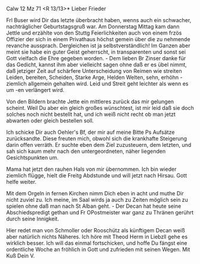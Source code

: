  Calw 12 Mz 71
 <R 13/13>*
Lieber Frieder

Frl Buser wird Dir das letzte überbracht haben, wenns auch ein schwacher, nachträglicher Geburtstagsgruß war. Am Donnerstag Mittag kam dann Jettle und erzählte von den Stuttg Feierlichkeiten auch von einem frzös Offizier der sich in einem Privathaus höchst gemein über die zu nehmende revanche aussprach. Dergleichen ist ja selbstverständlich! Im Ganzen aber meint sie habe ein guter Geist geherrscht, in transparenten und sonst sei Gott vielfach die Ehre gegeben worden. - Dem lieben Br Zinser danke für das Gedicht, kannst ihm aber vielleicht sagen ohne daß er es übel nimmt, daß jetziger Zeit auf schärfere Unterscheidung von Reimen wie streiten Leiden, bereiten, Scheiden, Starke Arge, Helden Welten, sehn, erhöhn - ziemlich allgemein gehalten wird. Leid und Streit geht leichter als wenn es um -en verlängert wird.

Von den Bildern brachte Jette ein mittleres zurück das mir gelungen scheint. Weil Du aber ein gleich großes wünschtest, ist mir leid daß sie doch solches noch nicht bestellt hat, und ich weiß nicht recht ob man jetzt abwarten oder gleich bestellen soll.

Ich schicke Dir auch Oehler's Bf, der mir auf meine Bitte Ps Aufsätze zurücksandte. Diese freuten mich, obwohl sich die krankhafte Steigerung darin offen verräth. Er suchte eben dem Ziel zuzusteuern, dem letzten, und sah sich kaum mehr nach den untergeordneten, näher liegenden Gesichtspunkten um.

Mama hat jetzt den rauhen Hals von mir übernommen. Ich bin wieder ziemlich flügge, hielt die Freitg Abdstunde und will jetzt nach Hirsau. Gott helfe weiter.

Mit dem Orgeln in fernen Kirchen nimm Dich eben in acht und muthe Dir nicht zuviel zu. Ich meine, im Saal wirds ja auch zu Zeiten möglich sein zu spielen ohne daß man nach St Alban geht. - Der Decan hat heute seine Abschiedspredigt gethan und Fr OPostmeister war ganz zu Thränen gerührt durch seine Innigkeit.

Hier redet man von Schmoller oder Rooschütz als künftigem Decan weiß aber natürlich nichts Näheres. Ich höre mit Theod Herm in Liebzll gehe es wirklich besser. Ich will das einmal fortschicken, und hoffe Du fängst eine ordentliche Woche an fröhlich in Gott und zufrieden mit seinen Wegen.  Mit Kuß Dein V.
